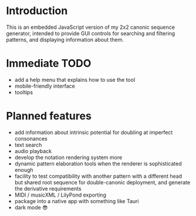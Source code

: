 # Introduction
This is an embedded JavaScript version of my 2x2 canonic sequence generator, intended to provide GUI controls for searching and filtering patterns, and displaying information about them.
# Immediate TODO
- add a help menu that explains how to use the tool
- mobile-friendly interface
- tooltips
# Planned features
- add information about intrinsic potential for doubling at imperfect consonances
- text search
- audio playback
- develop the notation rendering system more
- dynamic pattern elaboration tools when the renderer is sophisticated enough
- facility to test compatibility with another pattern with a different head but shared root sequence for double-canonic deployment, and generate the derivative requirements
- MIDI / musicXML / LilyPond exporting
- package into a native app with something like Tauri
- dark mode 😎
